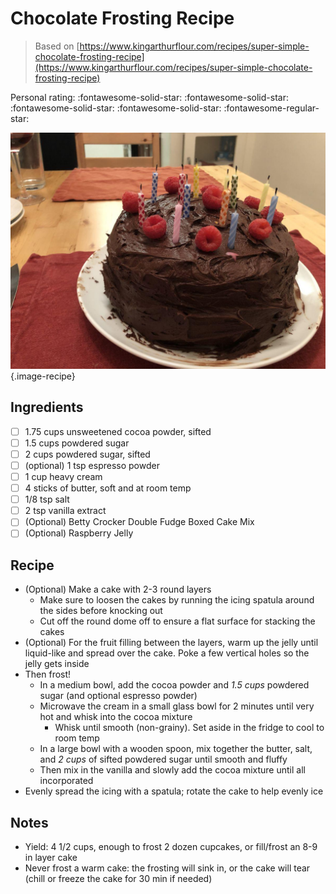 # Chocolate Frosting Recipe

> Based on [https://www.kingarthurflour.com/recipes/super-simple-chocolate-frosting-recipe](https://www.kingarthurflour.com/recipes/super-simple-chocolate-frosting-recipe)

<!-- {cts} rating=4; (User can specify rating on scale of 1-5) -->

Personal rating: :fontawesome-solid-star: :fontawesome-solid-star: :fontawesome-solid-star: :fontawesome-solid-star: :fontawesome-regular-star:

<!-- {cte} -->

<!-- {cts} name_image=chocolate_frosting_recipe.jpg; (User can specify image name) -->

![chocolate_frosting_recipe.jpg](./chocolate_frosting_recipe.jpg){.image-recipe}

<!-- {cte} -->

## Ingredients

- [ ] 1.75 cups unsweetened cocoa powder, sifted
- [ ] 1.5 cups powdered sugar
- [ ] 2 cups powdered sugar, sifted
- [ ] (optional) 1 tsp espresso powder
- [ ] 1 cup heavy cream
- [ ] 4 sticks of butter, soft and at room temp
- [ ] 1/8 tsp salt
- [ ] 2 tsp vanilla extract
- [ ] (Optional) Betty Crocker Double Fudge Boxed Cake Mix
- [ ] (Optional) Raspberry Jelly

## Recipe

- (Optional) Make a cake with 2-3 round layers
    - Make sure to loosen the cakes by running the icing spatula around the sides before knocking out
    - Cut off the round dome off to ensure a flat surface for stacking the cakes
- (Optional) For the fruit filling between the layers, warm up the jelly until liquid-like and spread over the cake. Poke a few vertical holes so the jelly gets inside
- Then frost!
    - In a medium bowl, add the cocoa powder and *1.5 cups* powdered sugar (and optional espresso powder)
    - Microwave the cream in a small glass bowl for 2 minutes until very hot and whisk into the cocoa mixture
        - Whisk until smooth (non-grainy). Set aside in the fridge to cool to room temp
    - In a large bowl with a wooden spoon, mix together the butter, salt, and *2 cups* of sifted powdered sugar until smooth and fluffy
    - Then mix in the vanilla and slowly add the cocoa mixture until all incorporated
- Evenly spread the icing with a spatula; rotate the cake to help evenly ice

## Notes

- Yield: 4 1/2 cups, enough to frost 2 dozen cupcakes, or fill/frost an 8-9 in layer cake
- Never frost a warm cake: the frosting will sink in, or the cake will tear (chill or freeze the cake for 30 min if needed)
